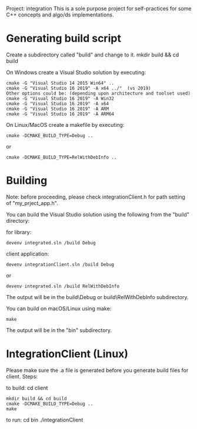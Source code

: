 Project: integration
This is a sole purpose project for self-practices for some C++ concepts and algo/ds implementations.

Generating build script
=======================

Create a subdirectory called "build" and change to it.
	mkdir build && cd build

On Windows create a Visual Studio solution by executing:
    
	cmake -G "Visual Studio 14 2015 Win64" ..
	cmake -G "Visual Studio 16 2019" -A x64 ../"  (vs 2019)
	Other options could be: (depending upon architecture and toolset used)
	cmake -G "Visual Studio 16 2019" -A Win32
	cmake -G "Visual Studio 16 2019" -A x64
	cmake -G "Visual Studio 16 2019" -A ARM
	cmake -G "Visual Studio 16 2019" -A ARM64

On Linux/MacOS create a makefile by executing:

    cmake -DCMAKE_BUILD_TYPE=Debug ..

or

    cmake -DCMAKE_BUILD_TYPE=RelWithDebInfo ..

Building
===================

Note: before proceeding, please check integrationClient.h for path setting of "my_prject_app.h". 

You can build the Visual Studio solution using the following from the "build"
directory:
	
for library:
	
    devenv integrated.sln /build Debug
	
client application:

	devenv integrationClient.sln /build Debug
or

    devenv integrated.sln /build RelWithDebInfo

The output will be in the build\Debug or build\RelWithDebInfo subdirectory.

You can build on macOS/Linux using make:

    make

The output will be in the "bin" subdirectory.

IntegrationClient (Linux)
=======================
Please make sure the .a file is generated before you generate build files for client. Steps:

to build: cd client

	mkdir build && cd build 
	cmake -DCMAKE_BUILD_TYPE=Debug ..
	make

to run: cd bin
./integrationClient